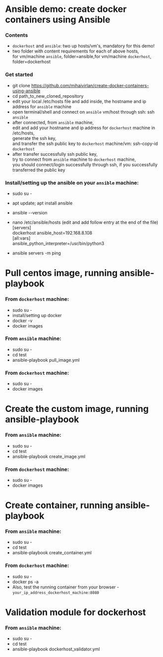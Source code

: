# Ansible demo: create docker containers using Ansible
### Contents
- `dockerhost` and `ansible`: two up hosts/vm's, mandatory for this demo!
- two folder with content requirements for each of above hosts,<br/>
  for vm/machine `ansible`, folder=ansible,for vm/machine `dockerhost`, folder=dockerhost

### Get started
- git clone https://github.com/mihaivirlan/create-docker-containers-using-ansible
- cd path_to_new_cloned_repository
- edit your local /etc/hosts file and add inside, the hostname and ip address for `ansible` machine
- open terminal/shell and connect on `ansible` vm/host through ssh: ssh `ansible`
- after connected, from `ansible` machine, <br/>
  edit and add your hostname and ip address for `dockerhost` machine in /etc/hosts, <br/>
  generate the ssh key, <br/>
  and transfer the ssh public key to `dockerhost` machine/vm: ssh-copy-id `dockerhost`
- after transfer successfully ssh public key,<br/> 
  try to connect from `ansible` machine to `dockerhost` machine,<br/> 
  you should connect/login successfully through ssh, if you successfully transferred the public key

### Install/setting up the ansible on your `ansible` machine:
- sudo su -
- apt update; apt install ansible
- ansible --version
- nano /etc/ansible/hosts (edit and add follow entry at the end of the file)<br/>
[servers]<br/>
dockerhost ansible_host=192.168.8.108<br/>
[all:vars]<br/>
ansible_python_interpreter=/usr/bin/python3

- ansible servers -m ping

# Pull centos image, running ansible-playbook
### From `dockerhost` machine:
- sudo su -
- install/setting up docker
- docker -v
- docker images

### From `ansible` machine:
- sudo su -
- cd test
- ansible-playbook pull_image.yml

### From `dockerhost` machine:
- sudo su -
- docker images

# Create the custom image, running ansible-playbook
### From `ansible` machine:
- sudo su -
- cd test
- ansible-playbook create_image.yml

### From `dockerhost` machine:
- sudo su -
- docker images


# Create container, running ansible-playbook
### From `ansible` machine:
- sudo su -
- cd test
- ansible-playbook create_container.yml

### From `dockerhost` machine:
- sudo su -
- docker ps -a
- Also, test the running container from your browser - `your_ip_address_dockerhost_machine:8080`

# Validation module for dockerhost
### From `ansible` machine:
- sudo su -
- cd test
- ansible-playbook dockerhost_validator.yml